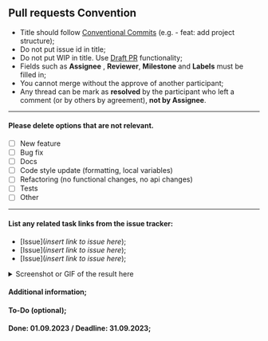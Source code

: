 ## Pull requests Convention

- Title should follow [Conventional Commits](https://docs.rs.school/#/git-convention) (e.g. - feat: add project structure);
- Do not put issue id in title;
- Do not put WIP in title. Use [Draft PR](https://docs.gitlab.com/ee/user/project/merge_requests/drafts.html) functionality;
- Fields such as **Assignee** , **Reviewer**, **Milestone** and **Labels** must be filled in;
- You cannot merge without the approve of another participant;
- Any thread can be mark as **resolved** by the participant who left a comment (or by others by agreement), **not by Assignee**.

---

#### Please delete options that are not relevant.

- [ ] New feature
- [ ] Bug fix
- [ ] Docs
- [ ] Code style update (formatting, local variables)
- [ ] Refactoring (no functional changes, no api changes)
- [ ] Tests
- [ ] Other

---

#### List any related task links from the issue tracker:

- [Issue](_insert link to issue here_);
- [Issue](_insert link to issue here_);
- [Issue](_insert link to issue here_);

<details>
<summary>
Screenshot or GIF of the result here
</summary>
Screenshot or GIF of the result here
</details>

#### Additional information;

#### To-Do (optional);

#### Done: **01.09.2023** / Deadline: **31.09.2023**;
